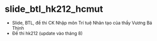 # slide_btl_hk212_hcmut
- Slide, BTL, đề thi CK Nhập môn Trí tuệ Nhân tạo của thầy Vương Bá Thịnh
- Đề thi hk212 (update vào tháng 8)
